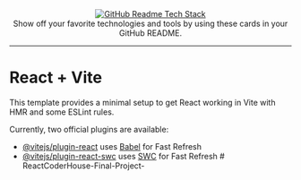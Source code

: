 <div align="center">
  <a href="https://github-readme-tech-stack.vercel.app">
    <img src="https://github-readme-tech-stack.vercel.app/api/cards?title=Stack+de+Tecnologías+Usadas&lineCount=1&theme=dracula&line1=react%2CReact%2C19c7ff%3BFirebase%2CFirebase%2Cff8e1a%3Bsass%2CSass%2Cff2f2f%3Bjavascript%2CJavaScript%2Cfff419%3B" alt="GitHub Readme Tech Stack" />
  </a>
</div>

<div align="center">
  Show off your favorite technologies and tools by using these cards in your GitHub README.
</div>

<hr>

# React + Vite

This template provides a minimal setup to get React working in Vite with HMR and some ESLint rules.

Currently, two official plugins are available:

- [@vitejs/plugin-react](https://github.com/vitejs/vite-plugin-react/blob/main/packages/plugin-react/README.md) uses [Babel](https://babeljs.io/) for Fast Refresh
- [@vitejs/plugin-react-swc](https://github.com/vitejs/vite-plugin-react-swc) uses [SWC](https://swc.rs/) for Fast Refresh
#   R e a c t C o d e r H o u s e - F i n a l - P r o j e c t - 
 
 